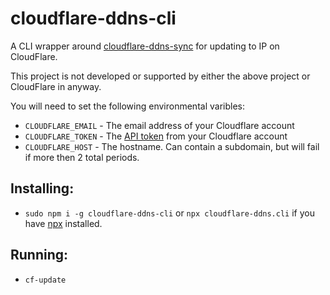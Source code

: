# cloudflare-ddns-cli

A CLI wrapper around [cloudflare-ddns-sync](https://www.npmjs.com/package/cloudflare-ddns-sync) for updating to IP on CloudFlare.

This project is not developed or supported by either the above project or CloudFlare in anyway.

You will need to set the following environmental varibles:

- `CLOUDFLARE_EMAIL` - The email address of your Cloudflare account
- `CLOUDFLARE_TOKEN` - The [API token](https://dash.cloudflare.com/profile) from your Cloudflare account
- `CLOUDFLARE_HOST` - The hostname. Can contain a subdomain, but will fail if more then 2 total periods.

## Installing:

- `sudo npm i -g cloudflare-ddns-cli` or `npx cloudflare-ddns.cli` if you have [npx](https://www.npmjs.com/package/npx) installed.

## Running:

- `cf-update`
